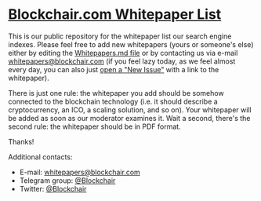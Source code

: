 # [Blockchair.com Whitepaper List](https://blockchair.com/whitepapers)

This is our public repository for the whitepaper list our search engine indexes. Please feel free to add new whitepapers (yours or someone's else) either by editing the [Whitepapers.md file](https://github.com/Blockchair/Blockchair.Whitepapers/edit/master/Whitepapers.md) or by contacting us via e-mail [whitepapers@blockchair.com](mailto:whitepapers@blockchair.com) (if you feel lazy today, as we feel almost every day, you can also just [open a "New Issue"](https://github.com/Blockchair/Blockchair.Whitepapers/issues/new) with a link to the whitepaper).

There is just one rule: the whitepaper you add should be somehow connected to the blockchain technology (i.e. it should describe a cryptocurrency, an ICO, a scaling solution, and so on). Your whitepaper will be added as soon as our moderator examines it. Wait a second, there's the second rule: the whitepaper should be in PDF format.

Thanks!

Additional contacts:
* E-mail: [whitepapers@blockchair.com](mailto:whitepapers@blockchair.com)
* Telegram group: [@Blockchair](https://telegram.me/Blockchair)
* Twitter: [@Blockchair](https://twitter.com/Blockchair)
